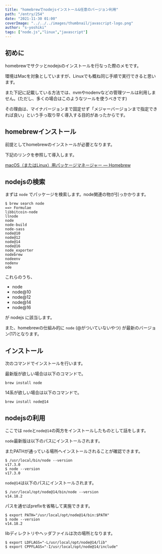 ```yaml
---
title: "homebrewでnodejsインストール&任意のバージョン利用"
path: "/entry/254"
date: "2021-11-30 01:00"
coverImage: "../../../images/thumbnail/javascript-logo.png"
author: "s-yoshiki"
tags: ["node.js","linux","javascript"]
---
```


## 初めに

homebrewでサクッとnodejsのインストールを行なった際のメモです。

環境はMacを対象としていますが、Linuxでも概ね同じ手順で実行できると思います。

また下記に記載している方法では、nvmやnodenvなどの管理ツールは利用しません。(ただし、多くの場合はこのようなツールを使うべきです) 

その理由は、マイナバージョンまで固定せず「メジャーバージョンまで指定できれば良い」という手っ取り早く導入する目的があったからです。

## homebrewインストール

前提としてhomebrewのインストールが必要となります。

下記のリンクを参照して導入します。

[macOS（またはLinux）用パッケージマネージャー — Homebrew](https://brew.sh/index_ja)

## nodejsの検索

まずは `node` でパッケージを検索します。node関連の物が引っかかります。

```shell
$ brew search node
==> Formulae
libbitcoin-node
llnode
node
node-build
node-sass
node@10
node@12
node@14
node@16
node_exporter
nodebrew
nodeenv
nodenv
ode
```

これらのうち、

 - node
 - node@10
 - node@12
 - node@14
 - node@16

が nodejs に該当します。

また、homebrewの仕組み的に `node` (@がついていないやつ) が最新のバージョン(17)となります。

## インストール

次のコマンドでインストールを行います。

最新版が欲しい場合は以下のコマンドで。

```
brew install node
```

14系が欲しい場合は以下のコマンドで。

```
brew install node@14
```

## nodejsの利用

ここでは `node`と`node@14`の両方をインストールしたものとして話をします。

`node`最新版は以下のパスにインストールされます。

またPATHが通っている場所へインストールされることが確認できます。

```shell
$ /usr/local/bin/node --version
v17.3.0
$ node --version
v17.3.0
```

`node@14`は以下のパスにインストールされます。

```
$ /usr/local/opt/node@14/bin/node --version
v14.18.2
```

パスを通せばprefixを省略して実施できます。

```shell
$ export PATH="/usr/local/opt/node@14/bin:$PATH"
$ node --version
v14.18.2
```

libディレクトリやヘッダファイルは次の場所となります。

```shell
$ export LDFLAGS="-L/usr/local/opt/node@14/lib"
$ export CPPFLAGS="-I/usr/local/opt/node@14/include"
```




